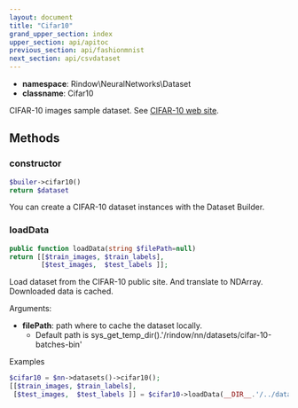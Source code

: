 ```yaml
---
layout: document
title: "Cifar10"
grand_upper_section: index
upper_section: api/apitoc
previous_section: api/fashionmnist
next_section: api/csvdataset
---
```


- **namespace**: Rindow\NeuralNetworks\Dataset
- **classname**: Cifar10

CIFAR-10 images sample dataset.
See [CIFAR-10 web site](https://www.cs.toronto.edu/~kriz/cifar.html).

Methods
-------

### constructor
```php
$builer->cifar10()
return $dataset
```
You can create a CIFAR-10 dataset instances with the Dataset Builder.


### loadData
```php
public function loadData(string $filePath=null)
return [[$train_images, $train_labels],
        [$test_images,  $test_labels ]];
```
Load dataset from the CIFAR-10 public site. And translate to NDArray.
Downloaded data is cached.

Arguments:

- **filePath**: path where to cache the dataset locally.
    - Default path is sys_get_temp_dir().'/rindow/nn/datasets/cifar-10-batches-bin'

Examples

```php
$cifar10 = $nn->datasets()->cifar10();
[[$train_images, $train_labels],
 [$test_images,  $test_labels ]] = $cifar10->loadData(__DIR__.'/../data/cifar10');
```
